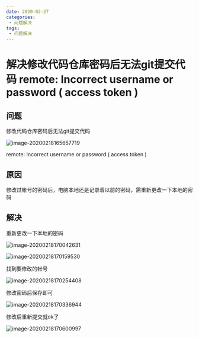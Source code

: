 ```yaml
---
date: 2020-02-27
categories: 
 - 问题解决
tags: 
 - 问题解决
---
```

#  解决修改代码仓库密码后无法git提交代码 remote: Incorrect username or password ( access token )

## 问题

修改代码仓库密码后无法git提交代码 

![image-20200218165657719](https://alanlee-image-bed.oss-cn-shenzhen.aliyuncs.com/note_images/20200218170018-78871.png)

remote: Incorrect username or password ( access token )

## 原因

修改过帐号的密码后，电脑本地还是记录着以前的密码，需重新更改一下本地的密码



## 解决

重新更改一下本地的密码

![image-20200218170042631](https://alanlee-image-bed.oss-cn-shenzhen.aliyuncs.com/note_images/20200218170043-551429.png)

![image-20200218170159530](https://alanlee-image-bed.oss-cn-shenzhen.aliyuncs.com/note_images/20200218170201-250486.png)

找到要修改的帐号

![image-20200218170254408](https://alanlee-image-bed.oss-cn-shenzhen.aliyuncs.com/note_images/20200218170255-550979.png)

修改密码后保存即可

![image-20200218170336944](https://alanlee-image-bed.oss-cn-shenzhen.aliyuncs.com/note_images/20200218170337-763394.png)

修改后重新提交就ok了

![image-20200218170600997](E:/%E6%88%91%E7%9A%84%E5%9D%9A%E6%9E%9C%E4%BA%91/OneDrive/%E5%AD%A6%E4%B9%A0/%E7%AC%94%E8%AE%B0/%E5%9B%BE%E7%89%87/note_images/image-20200218170600997.png)
